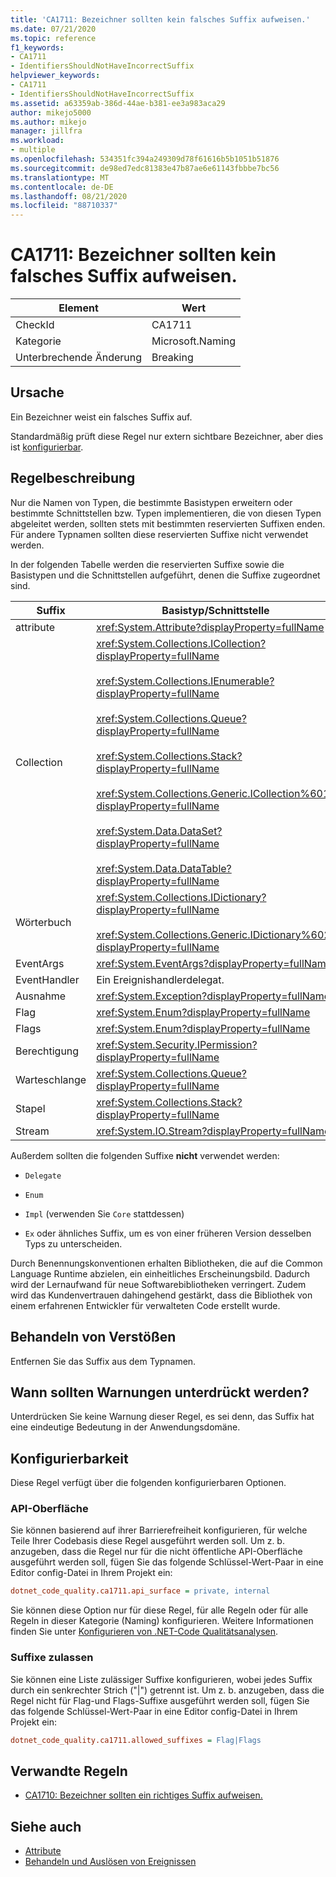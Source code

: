 ```yaml
---
title: 'CA1711: Bezeichner sollten kein falsches Suffix aufweisen.'
ms.date: 07/21/2020
ms.topic: reference
f1_keywords:
- CA1711
- IdentifiersShouldNotHaveIncorrectSuffix
helpviewer_keywords:
- CA1711
- IdentifiersShouldNotHaveIncorrectSuffix
ms.assetid: a63359ab-386d-44ae-b381-ee3a983aca29
author: mikejo5000
ms.author: mikejo
manager: jillfra
ms.workload:
- multiple
ms.openlocfilehash: 534351fc394a249309d78f61616b5b1051b51876
ms.sourcegitcommit: de98ed7edc81383e47b87ae6e61143fbbbe7bc56
ms.translationtype: MT
ms.contentlocale: de-DE
ms.lasthandoff: 08/21/2020
ms.locfileid: "88710337"
---
```

# <a name="ca1711-identifiers-should-not-have-incorrect-suffix"></a>CA1711: Bezeichner sollten kein falsches Suffix aufweisen.

|Element|Wert|
|-|-|
|CheckId|CA1711|
|Kategorie|Microsoft.Naming|
|Unterbrechende Änderung|Breaking|

## <a name="cause"></a>Ursache

Ein Bezeichner weist ein falsches Suffix auf.

Standardmäßig prüft diese Regel nur extern sichtbare Bezeichner, aber dies ist [konfigurierbar](#configurability).

## <a name="rule-description"></a>Regelbeschreibung

Nur die Namen von Typen, die bestimmte Basistypen erweitern oder bestimmte Schnittstellen bzw. Typen implementieren, die von diesen Typen abgeleitet werden, sollten stets mit bestimmten reservierten Suffixen enden. Für andere Typnamen sollten diese reservierten Suffixe nicht verwendet werden.

In der folgenden Tabelle werden die reservierten Suffixe sowie die Basistypen und die Schnittstellen aufgeführt, denen die Suffixe zugeordnet sind.

|Suffix|Basistyp/Schnittstelle|
|------------|--------------------------|
|attribute|<xref:System.Attribute?displayProperty=fullName>|
|Collection|<xref:System.Collections.ICollection?displayProperty=fullName><br /><br /> <xref:System.Collections.IEnumerable?displayProperty=fullName><br /><br /> <xref:System.Collections.Queue?displayProperty=fullName><br /><br /> <xref:System.Collections.Stack?displayProperty=fullName><br /><br /> <xref:System.Collections.Generic.ICollection%601?displayProperty=fullName><br /><br /> <xref:System.Data.DataSet?displayProperty=fullName><br /><br /> <xref:System.Data.DataTable?displayProperty=fullName>|
|Wörterbuch|<xref:System.Collections.IDictionary?displayProperty=fullName><br /><br /> <xref:System.Collections.Generic.IDictionary%602?displayProperty=fullName>|
|EventArgs|<xref:System.EventArgs?displayProperty=fullName>|
|EventHandler|Ein Ereignishandlerdelegat.|
|Ausnahme|<xref:System.Exception?displayProperty=fullName>|
|Flag|<xref:System.Enum?displayProperty=fullName>|
|Flags|<xref:System.Enum?displayProperty=fullName>|
|Berechtigung|<xref:System.Security.IPermission?displayProperty=fullName>|
|Warteschlange|<xref:System.Collections.Queue?displayProperty=fullName>|
|Stapel|<xref:System.Collections.Stack?displayProperty=fullName>|
|Stream|<xref:System.IO.Stream?displayProperty=fullName>|

Außerdem sollten die folgenden Suffixe **nicht** verwendet werden:

- `Delegate`

- `Enum`

- `Impl` (verwenden Sie `Core` stattdessen)

- `Ex` oder ähnliches Suffix, um es von einer früheren Version desselben Typs zu unterscheiden.

Durch Benennungskonventionen erhalten Bibliotheken, die auf die Common Language Runtime abzielen, ein einheitliches Erscheinungsbild. Dadurch wird der Lernaufwand für neue Softwarebibliotheken verringert. Zudem wird das Kundenvertrauen dahingehend gestärkt, dass die Bibliothek von einem erfahrenen Entwickler für verwalteten Code erstellt wurde.

## <a name="how-to-fix-violations"></a>Behandeln von Verstößen

Entfernen Sie das Suffix aus dem Typnamen.

## <a name="when-to-suppress-warnings"></a>Wann sollten Warnungen unterdrückt werden?

Unterdrücken Sie keine Warnung dieser Regel, es sei denn, das Suffix hat eine eindeutige Bedeutung in der Anwendungsdomäne.

## <a name="configurability"></a>Konfigurierbarkeit

Diese Regel verfügt über die folgenden konfigurierbaren Optionen.

### <a name="api-surface"></a>API-Oberfläche

Sie können basierend auf ihrer Barrierefreiheit konfigurieren, für welche Teile Ihrer Codebasis diese Regel ausgeführt werden soll. Um z. b. anzugeben, dass die Regel nur für die nicht öffentliche API-Oberfläche ausgeführt werden soll, fügen Sie das folgende Schlüssel-Wert-Paar in eine Editor config-Datei in Ihrem Projekt ein:

```ini
dotnet_code_quality.ca1711.api_surface = private, internal
```

Sie können diese Option nur für diese Regel, für alle Regeln oder für alle Regeln in dieser Kategorie (Naming) konfigurieren. Weitere Informationen finden Sie unter [Konfigurieren von .NET-Code Qualitätsanalysen](configure-fxcop-analyzers.md).

### <a name="allow-suffixes"></a>Suffixe zulassen

Sie können eine Liste zulässiger Suffixe konfigurieren, wobei jedes Suffix durch ein senkrechter Strich ("|") getrennt ist. Um z. b. anzugeben, dass die Regel nicht für Flag-und Flags-Suffixe ausgeführt werden soll, fügen Sie das folgende Schlüssel-Wert-Paar in eine Editor config-Datei in Ihrem Projekt ein:

```ini
dotnet_code_quality.ca1711.allowed_suffixes = Flag|Flags
```

## <a name="related-rules"></a>Verwandte Regeln

- [CA1710: Bezeichner sollten ein richtiges Suffix aufweisen.](../code-quality/ca1710.md)

## <a name="see-also"></a>Siehe auch

- [Attribute](/dotnet/standard/design-guidelines/attributes)
- [Behandeln und Auslösen von Ereignissen](/dotnet/standard/events/index)
